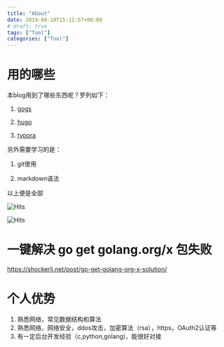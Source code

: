 ```yaml
---
title: "About"
date: 2019-08-10T15:11:57+08:00
# draft: true
tags: ["Tool"]
categories: ["Tool"]
---
```


# 用的哪些

本blog用到了哪些东西呢？罗列如下：

1. [gogs][1]

2. [hugo][2]

3. [typora][3]

   

另外需要学习的是：

1. git使用

2. markdown语法

以上便是全部

[1]: https://gogs.io(https://gogs.io/)
[2]: https://gohugo.io/
[3]: https://typora.io/





![Hits](https://hitcounter.pythonanywhere.com/count/tag.svg?url=https%3A%2F%2Fgithub.com%2Fbrentvollebregt%2Fhit-counter)

<img src="https://hitcounter.pythonanywhere.com/count/tag.svg" alt="Hits">



# 一键解决 go get golang.org/x 包失败

https://shockerli.net/post/go-get-golang-org-x-solution/



# 个人优势

1. 熟悉网络，常见数据结构和算法
2. 熟悉网络，网络安全，ddos攻击，加密算法（rsa），https，OAuth2认证等
3. 有一定后台开发经验（c,python,golang)，能很好对接

